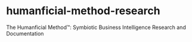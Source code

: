 # humanficial-method-research
The Humanficial Method™: Symbiotic Business Intelligence Research and Documentation
